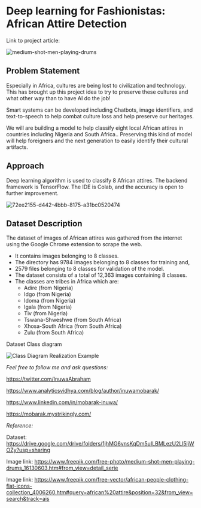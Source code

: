 # Deep learning for Fashionistas: African Attire Detection

Link to project article:

![medium-shot-men-playing-drums](https://user-images.githubusercontent.com/65142149/227276537-2eb01c3e-3fb0-4a03-a81a-ef554acc52ba.jpg)

## Problem Statement

Especially in Africa, cultures are being lost to civilization and technology. This has brought up this project idea to try to preserve these cultures and what other way than to have AI do the job!

Smart systems can be developed including Chatbots, image identifiers, and text-to-speech to help combat culture loss and help preserve our heritages.

We will are building a model to help classify eight local African attires in countries including Nigeria and South Africa.. Preserving this kind of model will help foreigners and the next generation to easily identify their cultural artifacts.

## Approach
Deep learning algorithm is used to classify 8 African attires. The backend framework is TensorFlow. The IDE is Colab, and the accuracy is open to further improvement.


![72ee2155-d442-4bbb-8175-a31bc0520474](https://user-images.githubusercontent.com/65142149/212472255-163792e2-ba22-4ec1-a8d2-29fe3b8e2bfb.jpeg)

## Dataset Description
The dataset of images of African attires was gathered from the internet using the Google Chrome extension to scrape the web.
*  It contains images belonging to 8 classes.
*  The directory has 9784 images belonging to 8 classes for training and,
*  2579 files belonging to 8 classes for validation of the model.
*  The dataset consists of a total of 12,363 images containing 8 classes.
*  The classes are tribes in Africa which are:
      *  Adire (from Nigeria)
      *  Idgo (from Nigeria)
      *  Idoma (from Nigeria)
      *  Igala (from Nigeria)
      *  Tiv (from Nigeria)
      *  Tswana-Shweshwe (from South Africa)
      *  Xhosa-South Africa (from South Africa)
      *  Zulu (from South Africa)

Dataset Class diagram

![Class Diagram Realization Example](https://user-images.githubusercontent.com/65142149/227274778-dc7891a9-908e-4682-98b8-2b68c1a534e5.png)

*Feel free to follow me and ask questions:*

https://twitter.com/InuwaAbraham

https://www.analyticsvidhya.com/blog/author/inuwamobarak/

https://www.linkedin.com/in/mobarak-inuwa/

https://mobarak.mystrikingly.com/

*Reference:*

Dataset: https://drive.google.com/drive/folders/1jhMG6vnsKqDm5uILBMLezU2Ll5ljWOZy?usp=sharing

Image link: https://www.freepik.com/free-photo/medium-shot-men-playing-drums_16130603.htm#from_view=detail_serie

Image link: https://www.freepik.com/free-vector/african-people-clothing-flat-icons-collection_4006260.htm#query=african%20attire&position=32&from_view=search&track=ais

